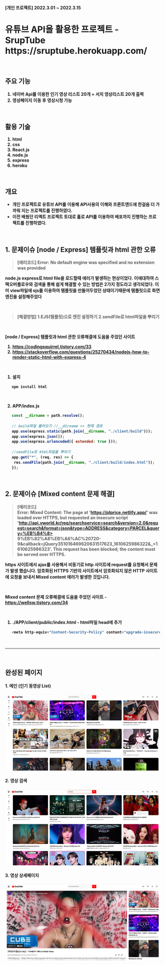 <b>[개인 프로젝트] 2022.3.01 ~ 2022.3.15


  <h1> 유튜브 API을 활용한 프로젝트 - SrupTube </br> https://sruptube.herokuapp.com/</h1>
  
  </br>
  
## 주요 기능 
  1. 네이버 Api를 이용한 인기 영상 리스트 20개 + 서치 영상리스트 20개 출력
  2. 영상페이지 이동 후 영상시청 가능
  
</br>
  
## 활용 기술
  1. html
  2. css
  3. React.js
  4. node.js
  5. express
  6. heroku


</br>

## 개요 
- 개인 프로젝트로 유튜브 API를 이용해 API사용의 이해와 프론트엔드에 한걸음 더 가까워 지는 프로젝트를 진행하였다.
- 이전 배웠던 리액트 프로젝트 토대로 홀로 API를 이용하여 배포까지 진행하는 프로젝트를 진행하였다.
 

</br>

## 1. 문제이슈 [node / Express] 템플릿과 html 관한 오류 

> 
> [에러코드] 
> Error: No default engine was specified and no extension was provided
> 


node.js express로 html file을 로드할때 에러가 발생하는 현상이었다. 
이에대하여 스택오버플로우와 검색을 통해 쉽게 해결할 수 있는 방법은 2가지 정도라고 생각되었다.
이미 view파일에 ejs를 이용하여 템플릿을 만들어두었던 상태이기때문에 탬플릿으로 화면엔진을 설정해주었다

</br>

> 
> [해결방법] 
> 1.EJS(탬플릿)으로 엔진 설정하기   2.sendFile로 html파일을 뿌리기
> 



</br>

[node / Express] 템플릿과 html 관한 오류해결에 도움을 주었던 사이트 
1. https://codingsquirrel.tistory.com/33
2. https://stackoverflow.com/questions/25270434/nodejs-how-to-render-static-html-with-express-4

</br> 

1. 설치
 ```javascript
    npm install html
 ```
 
 </br> 
 
 2. APP/index.js
 ```javascript
    const __dirname = path.resolve();
    
    // build파일 불러오기 //__dirname => 현재 경로
    app.use(express.static(path.join(__dirname, "./client/build"))); 
    app.use(express.json());
    app.use(express.urlencoded({ extended: true }));
    
    //sendFile로 html파일을 뿌리기
    app.get("*", (req, res) => {
     res.sendFile(path.join(__dirname, "./client/build/index.html"));
    });
 ```

</br>


## 2. 문제이슈 [Mixed content 문제 해결]

> 
> [에러코드] </br>
> Error: Mixed Content: The page at 'https://plprice.netlify.app/' was loaded over HTTPS, but requested an insecure script </br>
>'http://api.vworld.kr/req/searchservice=search&version=2.0&request=search&format=json&type=ADDRESS&category=PARCEL&query=%EB%B4%8>  
> 9%EB%82%A8%EB%A6%AC%20720-9&callback=jQuery351016469620631517623_1610625986322&_=1610625986323'. 
> This request has been blocked; the content must be served over HTTPS.
> 


https 사이트에서 ajax를 사용해서 비동기로 http 사이트에 request를 요청해서 문제가 발생 했습니다. 암호화된 HTTPS 기반의 사이트에서 암호화되지 않은 HTTP 사이트에 요청을 보내서 Mixed content 에러가 발생한 것입니다.

</br>


Mixed content 문제 오류해결에 도움을 주었던 사이트 - https://wellsw.tistory.com/34


</br> 

1. ./APP/client/public/index.html - html파일 head에 추가
 ```javascript
    <meta http-equiv="Content-Security-Policy" content="upgrade-insecure-requests" />
 ```
 
</br>

--------------------------------------------

</br>
 
 ## 완성된 페이지
 
#### 1. 메인 (인기 동영상 List)
![메인](images/main.png)
 
#### 2. 영상 검색
![영상 검색](images/search.png)
  
#### 3. 영상 상세페이지
![영상 상세페이지](images/detail.png)
   



